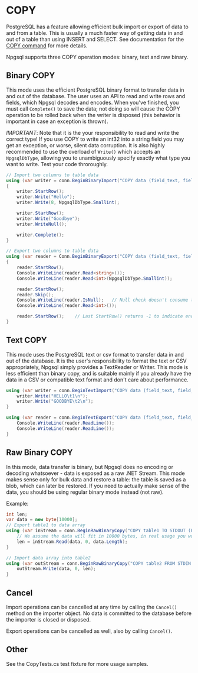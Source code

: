 # COPY

PostgreSQL has a feature allowing efficient bulk import or export of data to and from a table. This is usually a much faster way of getting data in and out of a table than using INSERT and SELECT. See documentation for the [COPY command](http://www.postgresql.org/docs/current/static/sql-copy.html) for more details.

Npgsql supports three COPY operation modes: binary, text and raw binary.

## Binary COPY

This mode uses the efficient PostgreSQL binary format to transfer data in and out of the database. The user uses an API to read and write rows and fields, which Npgsql decodes and encodes. When you've finished, you must call `Complete()` to save the data; not doing so will cause the COPY operation to be rolled back when the writer is disposed (this behavior is important in case an exception is thrown).

*IMPORTANT*: Note that it is the your responsibility to read and write the correct type! If you use COPY to write an int32 into a string field you may get an exception, or worse, silent data corruption. It is also highly recommended to use the overload of `Write()` which accepts an `NpgsqlDbType`, allowing you to unambiguously specify exactly what type you want to write. Test your code throroughly.

```c#
// Import two columns to table data
using (var writer = conn.BeginBinaryImport("COPY data (field_text, field_int2) FROM STDIN (FORMAT BINARY)"))
{
    writer.StartRow();
    writer.Write("Hello");
    writer.Write(8, NpgsqlDbType.Smallint);

    writer.StartRow();
    writer.Write("Goodbye");
    writer.WriteNull();

    writer.Complete();
}

// Export two columns to table data
using (var reader = Conn.BeginBinaryExport("COPY data (field_text, field_int2) TO STDOUT (FORMAT BINARY)"))
{
    reader.StartRow();
    Console.WriteLine(reader.Read<string>());
    Console.WriteLine(reader.Read<int>(NpgsqlDbType.Smallint));

    reader.StartRow();
    reader.Skip();
    Console.WriteLine(reader.IsNull);   // Null check doesn't consume the column
    Console.WriteLine(reader.Read<int>());

    reader.StartRow();    // Last StartRow() returns -1 to indicate end of data
}
```


## Text COPY

This mode uses the PostgreSQL text or csv format to transfer data in and out of the database. It is the user's responsibility to format the text or CSV appropriately, Npgsql simply provides a TextReader or Writer. This mode is less efficient than binary copy, and is suitable mainly if you already have the data in a CSV or compatible text format and don't care about performance.

```c#
using (var writer = conn.BeginTextImport("COPY data (field_text, field_int4) FROM STDIN")) {
    writer.Write("HELLO\t1\n");
    writer.Write("GOODBYE\t2\n");
}

using (var reader = conn.BeginTextExport("COPY data (field_text, field_int4) TO STDOUT")) {
    Console.WriteLine(reader.ReadLine());
    Console.WriteLine(reader.ReadLine());
}
```

## Raw Binary COPY

In this mode, data transfer is binary, but Npgsql does no encoding or decoding whatsoever - data is exposed as a raw .NET Stream. This mode makes sense only for bulk data and restore a table: the table is saved as a blob, which can later be restored. If you need to actually make sense of the data, you should be using regular binary mode instead (not raw).

Example:

```c#
int len;
var data = new byte[10000];
// Export table1 to data array
using (var inStream = conn.BeginRawBinaryCopy("COPY table1 TO STDOUT (FORMAT BINARY)")) {
    // We assume the data will fit in 10000 bytes, in real usage you would read repeatedly, writine to a file.
    len = inStream.Read(data, 0, data.Length);
}

// Import data array into table2
using (var outStream = conn.BeginRawBinaryCopy("COPY table2 FROM STDIN (FORMAT BINARY)")) {
    outStream.Write(data, 0, len);
}
```

## Cancel

Import operations can be cancelled at any time by calling the `Cancel()` method on the importer object. No data is committed to the database before the importer is closed or disposed.

Export operations can be cancelled as well, also by calling `Cancel()`.

## Other

See the CopyTests.cs test fixture for more usage samples.
